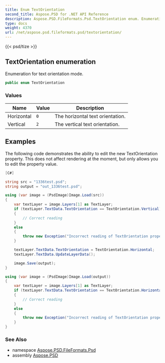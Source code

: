 ```yaml
---
title: Enum TextOrientation
second_title: Aspose.PSD for .NET API Reference
description: Aspose.PSD.FileFormats.Psd.TextOrientation enum. Enumeration for text orientation mode
type: docs
weight: 4370
url: /net/aspose.psd.fileformats.psd/textorientation/
---
```

{{< psd/tize >}}
## TextOrientation enumeration

Enumeration for text orientation mode.

```csharp
public enum TextOrientation
```

### Values

| Name | Value | Description |
| --- | --- | --- |
| Horizontal | `0` | The horizontal text orientation. |
| Vertical | `2` | The vertical text orientation. |

## Examples

The following code demonstrates the ability to edit the new TextOrientation property. This does not affect rendering at the moment, but only allows you to edit the property value.

```csharp
[C#]

string src = "1336test.psd";
string output = "out_1336test.psd";

using (var image = (PsdImage)Image.Load(src))
{
    var textLayer = image.Layers[1] as TextLayer;
    if (textLayer.TextData.TextOrientation == TextOrientation.Vertical)
    {
        // Correct reading
    }
    else
    {
        throw new Exception("Incorrect reading of TextOrientation property value");
    }

    textLayer.TextData.TextOrientation = TextOrientation.Horizontal;
    textLayer.TextData.UpdateLayerData();

    image.Save(output);
}

using (var image = (PsdImage)Image.Load(output))
{
    var textLayer = image.Layers[1] as TextLayer;
    if (textLayer.TextData.TextOrientation == TextOrientation.Horizontal)
    {
        // Correct reading
    }
    else
    {
        throw new Exception("Incorrect reading of TextOrientation property value");
    }
}
```

### See Also

* namespace [Aspose.PSD.FileFormats.Psd](../../aspose.psd.fileformats.psd/)
* assembly [Aspose.PSD](../../)


